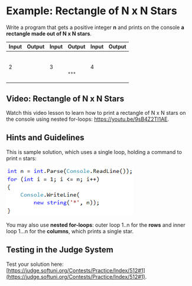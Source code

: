 # Example: Rectangle of N x N Stars

Write a program that gets a positive integer **n** and prints on the console **a rectangle made out of N x N stars**.

| Input | Output                                    | Input | Output                                                          | Input | Output                                                                                  |
| ----- | ----------------------------------------- | ----- | --------------------------------------------------------------- | ----- | --------------------------------------------------------------------------------------- |
| 2     | <p><code>**</code><br><code>**</code></p> | 3     | <p><code>***</code><br><code>***</code><br><code>***</code></p> | 4     | <p><code>****</code><br><code>****</code><br><code>****</code><br><code>****</code></p> |

## Video: Rectangle of N x N Stars

Watch this video lesson to learn how to print a rectangle of N x N stars on the console using nested for-loops: https://youtu.be/9sB4Z2TI1AE.

## Hints and Guidelines

This is sample solution, which uses a single loop, holding a command to print `n` stars:

![](../../assets/chapter-6-images/02.Rectangle-of-N-x-N-stars-01.png)

You may also use **nested for-loops**: outer loop 1..n for the **rows** and inner loop 1…n for the **columns**, which prints a single star.

## Testing in the Judge System

Test your solution here: [https://judge.softuni.org/Contests/Practice/Index/512#1](https://judge.softuni.org/Contests/Practice/Index/512#1).

